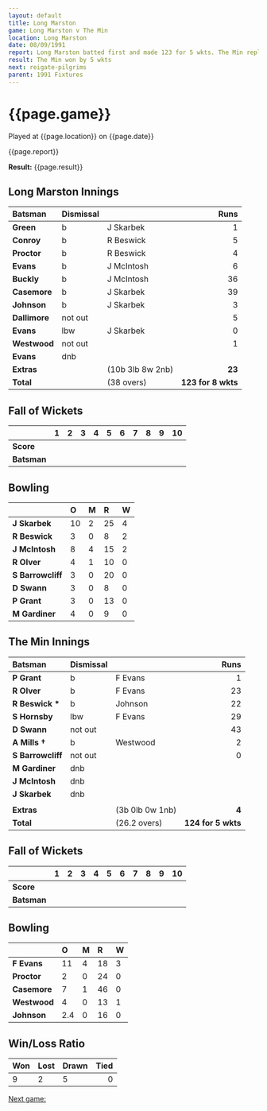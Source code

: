 ```yaml
---
layout: default
title: Long Marston
game: Long Marston v The Min
location: Long Marston
date: 08/09/1991
report: Long Marston batted first and made 123 for 5 wkts. The Min replied with 124 for 5 wkts
result: The Min won by 5 wkts
next: reigate-pilgrims
parent: 1991 Fixtures
---
```


# {{page.game}}

Played at {{page.location}} on {{page.date}}

{{page.report}}

**Result:** {{page.result}}

## Long Marston Innings

| Batsman | Dismissal |  | Runs |
|:---|:---|---|---:|
| **Green** | b | J Skarbek | 1 | 
| **Conroy** | b | R Beswick | 5 | 
| **Proctor** | b | R Beswick | 4 | 
| **Evans** | b | J McIntosh | 6 | 
| **Buckly** | b | J McIntosh | 36 | 
| **Casemore** | b | J Skarbek | 39 |
| **Johnson** | b | J Skarbek | 3 | 
| **Dallimore** | not out |  | 5 |
| **Evans** | lbw | J Skarbek | 0 | 
| **Westwood** | not out |  | 1 | 
| **Evans** | dnb |  |  |
| **Extras** | | (10b 3lb 8w 2nb) | **23** | 
| **Total** | | (38 overs) | **123 for 8 wkts** | 

## Fall of Wickets

| | 1 | 2 | 3 | 4 | 5 | 6 | 7 | 8 | 9 | 10 |
|---|:---:|:---:|:---:|:---:|:---:|:---:|:---:|:---:|:---:|:---:|
| **Score** |  |  |  |  |  |  |  |  |  |  |
| **Batsman** |  |  |  |  |  |  |  |  |  |  |

## Bowling

| | O | M | R | W |
|---|:---|:---|:---|:---|
| **J Skarbek** | 10 | 2 | 25 | 4 | 
| **R Beswick** | 3 | 0 | 8 | 2 | 
| **J McIntosh** | 8 | 4 | 15 | 2 | 
| **R Olver** | 4 | 1 | 10 | 0 | 
| **S Barrowcliff** | 3 | 0 | 20 | 0 |
| **D Swann** | 3 | 0 | 8 | 0 |
| **P Grant** | 3 | 0 | 13 | 0 |
| **M Gardiner** | 4 | 0 | 9 | 0 |

## The Min Innings

| Batsman | Dismissal |  | Runs |
|:---|:---|---|---:|
| **P Grant** | b | F Evans | 1 | 
| **R Olver** | b | F Evans | 23 | 
| **R Beswick &#42;** | b | Johnson | 22 | 
| **S Hornsby** | lbw | F Evans | 29 | 
| **D Swann** | not out |  | 43 | 
| **A Mills &#8224;** | b | Westwood | 2 | 
| **S Barrowcliff** | not out |  | 0 | 
| **M Gardiner** | dnb |  |  | 
| **J McIntosh** | dnb |  |  | 
| **J Skarbek** | dnb |  |  | 
|  |  |  |  | 
| **Extras** | | (3b 0lb 0w 1nb) | **4** | 
| **Total** | | (26.2 overs) | **124 for 5 wkts** | 

## Fall of Wickets

| | 1 | 2 | 3 | 4 | 5 | 6 | 7 | 8 | 9 | 10 |
|---|:---:|:---:|:---:|:---:|:---:|:---:|:---:|:---:|:---:|:---:|
| **Score** |  |  |  |  |  |  |  |  |  |  |
| **Batsman** |  |  |  |  |  |  |  |  |  |  | 

## Bowling

| | O | M | R | W |
|---|:---|:---|:---|:---|
| **F Evans** | 11 | 4 | 18 | 3 | 
| **Proctor** | 2 | 0 | 24 | 0 | 
| **Casemore** | 7 | 1 | 46 | 0 | 
| **Westwood** | 4 | 0 | 13 | 1 | 
| **Johnson** | 2.4 | 0 | 16 | 0 | 

## Win/Loss Ratio

| Won | Lost | Drawn | Tied |
|:---|:---|:---|---:|
| 9 | 2 | 5 | 0 |

[Next game:]({{page.next}})